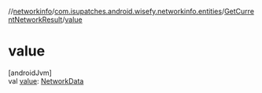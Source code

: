 //[networkinfo](../../../index.md)/[com.isupatches.android.wisefy.networkinfo.entities](../index.md)/[GetCurrentNetworkResult](index.md)/[value](value.md)

# value

[androidJvm]\
val [value](value.md): [NetworkData](../-network-data/index.md)
